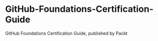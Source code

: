 # GitHub-Foundations-Certification-Guide
GitHub Foundations Certification Guide, published by Packt
